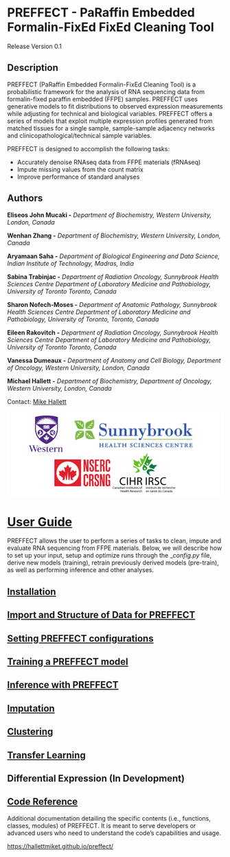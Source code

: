 # PREFFECT - PaRaffin Embedded Formalin-FixEd FixEd Cleaning Tool
Release Version 0.1

## Description
PREFFECT (PaRaffin Embedded Formalin-FixEd Cleaning Tool) is a probabilistic framework for the analysis of RNA sequencing data from formalin-fixed paraffin embedded (FFPE) samples. PREFFECT uses generative models to fit distributions to observed expression measurements while adjusting for technical and biological variables. PREFFECT offers a series of models that exploit multiple expression profiles generated from matched
tissues for a single sample, sample-sample adjacency networks and clinicopathological/technical sample variables.

PREFFECT is designed to accomplish the following tasks:
- Accurately denoise RNAseq data from FFPE materials (fRNAseq)
- Impute missing values from the count matrix
- Improve performance of standard analyses

## Authors
**Eliseos John Mucaki -**
*Department of Biochemistry, Western University, London, Canada*

**Wenhan Zhang -**
*Department of Biochemistry, Western University, London, Canada*

**Aryamaan Saha -**
*Department of Biological Engineering and Data Science, Indian Institute of Technology, Madras, India*

**Sabina Trabinjac -**
*Department of Radiation Oncology, Sunnybrook Health Sciences Centre
Department of Laboratory Medicine and Pathobiology, University of Toronto Toronto, Canada*

**Sharon Nofech-Moses -**
*Department of Anatomic Pathology, Sunnybrook Health Sciences Centre*
*Department of Laboratory Medicine and Pathobiology, University of Toronto, Toronto, Canada*

**Eileen Rakovitch -**
*Department of Radiation Oncology, Sunnybrook Health Sciences Centre
Department of Laboratory Medicine and Pathobiology, University of Toronto Toronto, Canada*

**Vanessa Dumeaux -**
*Department of Anatomy and Cell Biology, Department of Oncology, Western University, London, Canada*

**Michael Hallett -**
*Department of Biochemistry, Department of Oncology, Western University, London, Canada*

Contact: [Mike Hallett](mailto:michael.hallett@uwo.ca)


<p align="center">
  <span style="background-color: white; display: inline-block; padding: 10px;">
  <img src="./assets/logos/western_logo.png" alt="Western_Small" width="80" style="vertical-align: middle; margin-right: 20px;"/>
  <img src="./assets/logos/sunnybrook_logo_2024.png" alt="SunnyBrook" width="280" style="vertical-align: middle; margin-right: 20px;"/>
  <img src="./assets/logos/nserc_2024.png" alt="NSERC" width="130" style="vertical-align: middle;"/>
  <img src="./assets/logos/cihr_color_logo_2024.png" alt="NSERC" width="150" style="vertical-align: middle;"/>
</span>
</p>

# <u>User Guide</u>
PREFFECT allows the user to perform a series of tasks to clean, impute and evaluate RNA sequencing from FFPE materials. Below, we will describe how to set up your input, setup and optimize runs through the __config.py_ file, derive new models (training), retrain previously derived models (pre-train), as well as performing inference and other analyses.

## [Installation](./installation.md)

## [Import and Structure of Data for PREFFECT](./importing.md)

## [Setting PREFFECT configurations](./setting_parameters.md)

## [Training a PREFFECT model](./training.md)

## [Inference with PREFFECT](./inference.md)

## [Imputation](./imputation.md)

## [Clustering](./clustering.md)

## [Transfer Learning](./transfer_learning.md)

## Differential Expression (In Development)

## [Code Reference](https://hallettmiket.github.io/preffect/)

Additional documentation detailing the specific contents (i.e., functions, classes, modules) of PREFFECT. It is meant to serve developers or advanced users who need to understand the code’s capabilities and usage.

https://hallettmiket.github.io/preffect/
